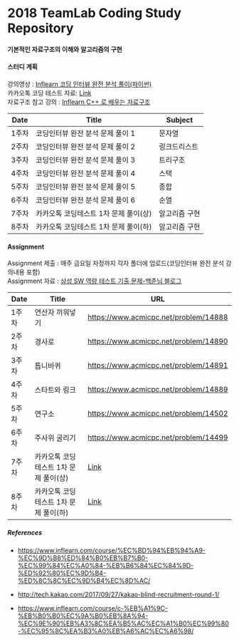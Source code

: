 # 2018 TeamLab Coding Study Repository

#### 기본적인 자료구조의 이해와 알고리즘의 구현

#### 스터디 계획

강의영상 : [Inflearn 코딩 인터뷰 완전 분석 풀이(파이썬)][1] <br>
카카오톡 코딩 테스트 자료: [Link][2] <br>
자료구조 참고 강의 : [Inflearn C++ 로 배우는 자료구조][3]<br>


| Date | Title | Subject | 
| --- | --- | --- |
| 1주차 | 코딩인터뷰 완전 분석 문제 풀이 1 | 문자열 |
| 2주차 | 코딩인터뷰 완전 분석 문제 풀이 2 | 링크드리스트 |
| 3주차 | 코딩인터뷰 완전 분석 문제 풀이 3 | 트리구조 |
| 4주차 | 코딩인터뷰 완전 분석 문제 풀이 4 | 스택 |
| 5주차 | 코딩인터뷰 완전 분석 문제 풀이 5 | 종합 |
| 6주차 | 코딩인터뷰 완전 분석 문제 풀이 6 | 순열 |
| 7주차 | 카카오톡 코딩테스트 1차 문제 풀이(상) | 알고리즘 구현 |
| 8주차 | 카카오톡 코딩테스트 1차 문제 풀이(하) | 알고리즘 구현 |

#### Assignment

Assignment 제출 : 매주 금요일 자정까지 각자 폴더에 업로드(코딩인터뷰 완전 분석 강의내용 포함) <br>
Assignment 자료 : [삼성 SW 역량 테스트 기출 문제-백준님 블로그][4] <br>


| Date | Title | URL | 
| --- | --- | --- |
| 1주차 | 연산자 끼워넣기 | https://www.acmicpc.net/problem/14888 |
| 2주차 | 경사로 | https://www.acmicpc.net/problem/14890 |
| 3주차 | 톱니바퀴 | https://www.acmicpc.net/problem/14891 |
| 4주차 | 스타트와 링크 | https://www.acmicpc.net/problem/14889 |
| 5주차 | 연구소 | https://www.acmicpc.net/problem/14502 |
| 6주차 | 주사위 굴리기 | https://www.acmicpc.net/problem/14499 |
| 7주차 | 카카오톡 코딩테스트 1차 문제 풀이(상) | [Link][2] |
| 8주차 | 카카오톡 코딩테스트 1차 문제 풀이(하) | [Link][2] |



##### References

* https://www.inflearn.com/course/%EC%BD%94%EB%94%A9-%EC%9D%B8%ED%84%B0%EB%B7%B0-%EC%99%84%EC%A0%84-%EB%B6%84%EC%84%9D-%ED%92%80%EC%9D%B4-%ED%8C%8C%EC%9D%B4%EC%8D%AC/

* http://tech.kakao.com/2017/09/27/kakao-blind-recruitment-round-1/

* https://www.inflearn.com/course/c-%EB%A1%9C-%EB%B0%B0%EC%9A%B0%EB%8A%94-%EC%9E%90%EB%A3%8C%EA%B5%AC%EC%A1%B0%EC%99%80-%EC%95%8C%EA%B3%A0%EB%A6%AC%EC%A6%98/


[1]:https://www.inflearn.com/course/%EC%BD%94%EB%94%A9-%EC%9D%B8%ED%84%B0%EB%B7%B0-%EC%99%84%EC%A0%84-%EB%B6%84%EC%84%9D-%ED%92%80%EC%9D%B4-%ED%8C%8C%EC%9D%B4%EC%8D%AC/

[2]:http://tech.kakao.com/2017/09/27/kakao-blind-recruitment-round-1/

[3]:https://www.inflearn.com/course/c-%EB%A1%9C-%EB%B0%B0%EC%9A%B0%EB%8A%94-%EC%9E%90%EB%A3%8C%EA%B5%AC%EC%A1%B0%EC%99%80-%EC%95%8C%EA%B3%A0%EB%A6%AC%EC%A6%98/

[4]:https://www.acmicpc.net/workbook/view/1152


